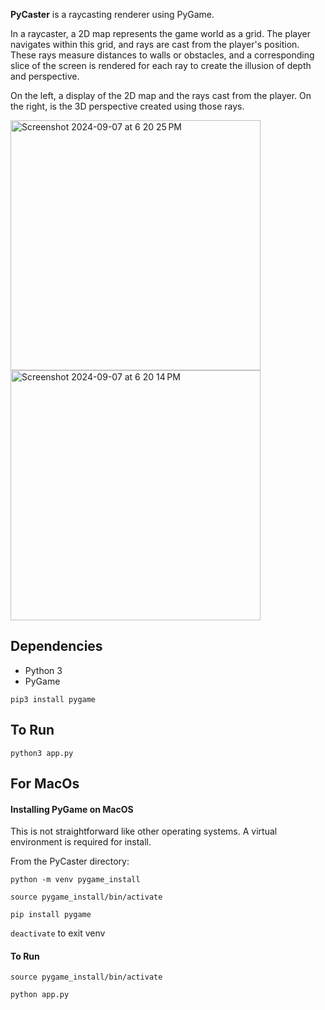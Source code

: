 **PyCaster** is a raycasting renderer using PyGame. 

In a raycaster, a 2D map represents the game world as a grid. The player navigates within this grid, and rays are cast from the player's position. These rays measure distances to walls or obstacles, and a corresponding slice of the screen is rendered for each ray to create the illusion of depth and perspective. 

On the left, a display of the 2D map and the rays cast from the player. On the right, is the 3D perspective created using those rays.

<img width="400" alt="Screenshot 2024-09-07 at 6 20 25 PM" src="https://github.com/user-attachments/assets/82d29ea5-4646-4eee-b111-030fc052ec78">
<img width="400" alt="Screenshot 2024-09-07 at 6 20 14 PM" src="https://github.com/user-attachments/assets/911e12a9-5694-4166-be23-e38129ffe825">

## Dependencies

+ Python 3
+ PyGame

```pip3 install pygame```

## To Run
```python3 app.py```
## For MacOs
#### Installing PyGame on MacOS
This is not straightforward like other operating systems. A virtual environment is required for install. 

From the PyCaster directory:

```python -m venv pygame_install```

```source pygame_install/bin/activate```

```pip install pygame```

```deactivate``` to exit venv

#### To Run
```source pygame_install/bin/activate```

```python app.py```
